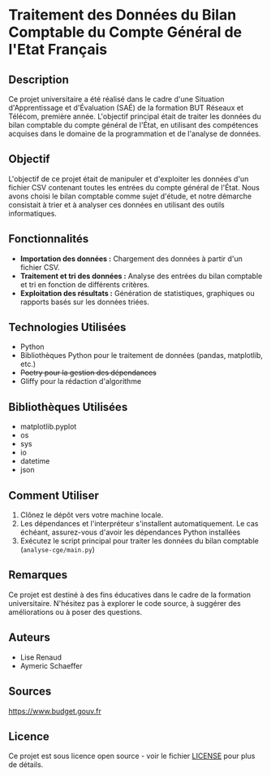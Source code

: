 # Traitement des Données du Bilan Comptable du Compte Général de l'Etat Français

## Description
Ce projet universitaire a été réalisé dans le cadre d'une Situation d'Apprentissage et d'Évaluation (SAÉ) de la formation BUT Réseaux et Télécom, première année. L'objectif principal était de traiter les données du bilan comptable du compte général de l'État, en utilisant des compétences acquises dans le domaine de la programmation et de l'analyse de données.

## Objectif
L'objectif de ce projet était de manipuler et d'exploiter les données d'un fichier CSV contenant toutes les entrées du compte général de l'État. Nous avons choisi le bilan comptable comme sujet d'étude, et notre démarche consistait à trier et à analyser ces données en utilisant des outils informatiques.

## Fonctionnalités
- **Importation des données :** Chargement des données à partir d'un fichier CSV.
- **Traitement et tri des données :** Analyse des entrées du bilan comptable et tri en fonction de différents critères.
- **Exploitation des résultats :** Génération de statistiques, graphiques ou rapports basés sur les données triées.

## Technologies Utilisées
- Python
- Bibliothèques Python pour le traitement de données (pandas, matplotlib, etc.)
- ~~Poetry pour la gestion des dépendances~~
- Gliffy pour la rédaction d'algorithme

## Bibliothèques Utilisées
- matplotlib.pyplot
- os
- sys
- io
- datetime
- json

## Comment Utiliser
1. Clônez le dépôt vers votre machine locale.
2. Les dépendances et l'interpréteur s'installent automatiquement. Le cas échéant, assurez-vous d'avoir les dépendances Python installées
3. Exécutez le script principal pour traiter les données du bilan comptable (`analyse-cge/main.py`)

## Remarques
Ce projet est destiné à des fins éducatives dans le cadre de la formation universitaire. N'hésitez pas à explorer le code source, à suggérer des améliorations ou à poser des questions.

## Auteurs
- Lise Renaud
- Aymeric Schaeffer

## Sources
https://www.budget.gouv.fr

## Licence
Ce projet est sous licence open source - voir le fichier [LICENSE](LICENSE) pour plus de détails.